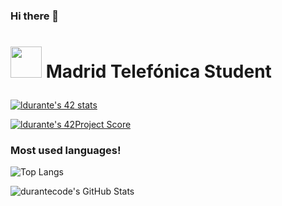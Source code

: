 ### Hi there 👋

<!--
**durantecode/durantecode** is a ✨ _special_ ✨ repository because its `README.md` (this file) appears on your GitHub profile.

Here are some ideas to get you started:

- 🔭 I’m currently working on ...
- 🌱 I’m currently learning ...
- 👯 I’m looking to collaborate on ...
- 🤔 I’m looking for help with ...
- 💬 Ask me about ...
- 📫 How to reach me: ...
- 😄 Pronouns: ...
- ⚡ Fun fact: ...
-->


# <p scolor="silver"> <img src="https://raw.githubusercontent.com/kube/vscode-42header/master/42.png" width=50> Madrid Telefónica Student </p>

[![ldurante's 42 stats](https://badge42.herokuapp.com/api/stats/ldurante?privacyEmail=true)](https://github.com/JaeSeoKim/badge42)

[![ldurante's 42Project Score](https://badge42.herokuapp.com/api/project/ldurante/libft)](https://github.com/JaeSeoKim/badge42)

### Most used languages!

![Top Langs](https://github-readme-stats.vercel.app/api/top-langs/?username=durantecode&theme=tokyonight)

<img align="left" alt="durantecode's GitHub Stats" src="https://github-readme-stats.vercel.app/api?username=durantecode&show_icons=true&hide_border=true&theme=tokyonight" />

